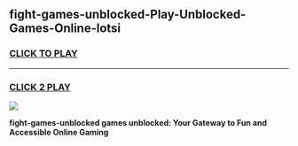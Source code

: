 
## fight-games-unblocked-Play-Unblocked-Games-Online-lotsi
<h3>
<a href="https://premium76.site?title=fight-games-unblocked&ref=25A">CLICK TO PLAY</a></h3>
<hr>

<h3>
<a href="https://premium76.site?title=fight-games-unblocked&ref=25A">CLICK 2 PLAY</a>
  
</h3>

<a href="https://premium76.site?title=fight-games-unblocked&ref=25A"><img src="https://clearcache.store/games.png"></a>


**fight-games-unblocked games unblocked: Your Gateway to Fun and Accessible Online Gaming**

